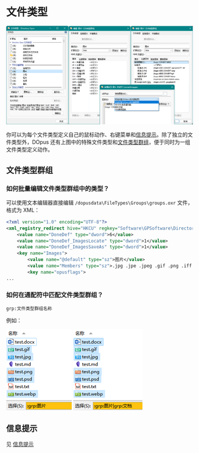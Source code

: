 # 文件类型
![](images/文件类型/文件类型.png)

你可以为每个文件类型定义自己的鼠标动作、右键菜单和[信息提示](../文件列表/信息提示.md)。除了独立的文件类型外，DOpus 还有上图中的特殊文件类型和[文件类型群组](#文件类型群组)，便于同时为一组文件类型定义动作。

## 文件类型群组
### 如何批量编辑文件类型群组中的类型？
可以使用文本编辑器直接编辑 `/dopusdata\FileTypes\Groups\groups.oxr` 文件，格式为 XML：
```xml
<?xml version="1.0" encoding="UTF-8"?>
<xml_registry_redirect hive="HKCU" regkey="Software\GPSoftware\Directory Opus\Filetypes\Groups">
	<value name="DoneDef" type="dword">6</value>
	<value name="DoneDef_ImagesLocate" type="dword">1</value>
	<value name="DoneDef_ImagesSaveAs" type="dword">1</value>
	<key name="Images">
		<value name="@default" type="sz">图片</value>
		<value name="Members" type="sz">.jpg .jpe .jpeg .gif .png .iff .ilbm .lbm .bmp .info .tif .tiff .psd .psp .wmf .emf .clip .webp .heic</value>
		<key name="opusflags">
...
```

### 如何在通配符中匹配文件类型群组？
```
grp:文件类型群组名称
```

例如：

![](images/文件类型/文件类型-通配符.png) ![](images/文件类型/文件类型-通配符2.png)

## 信息提示
见 [信息提示](../文件列表/信息提示.md)